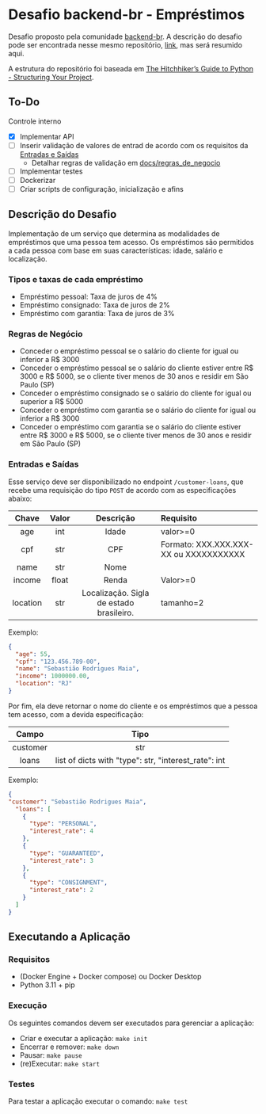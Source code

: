 # Desafio backend-br  - Empréstimos

Desafio proposto pela comunidade [backend-br](https://github.com/backend-br/desafios). A descrição do desafio pode ser encontrada nesse mesmo repositório, [link](https://github.com/backend-br/desafios/blob/master/loans/PROBLEM.md), mas será resumido aqui.

A estrutura do repositório foi baseada em [The Hitchhiker’s Guide to Python - Structuring Your Project](https://docs.python-guide.org/writing/structure/).

## To-Do

Controle interno

- [X] Implementar API
- [ ] Inserir validação de valores de entrad de acordo com os requisitos da [Entradas e Saídas](#entradas-e-saídas)
  - Detalhar regras de validação em [docs/regras_de_negocio](docs/regras_de_negocio.md)
- [ ] Implementar testes
- [ ] Dockerizar
- [ ] Criar scripts de configuração, inicialização e afins

## Descrição do Desafio

Implementação de um serviço que determina as modalidades de empréstimos que uma pessoa tem acesso. Os empréstimos são permitidos a cada pessoa com base em suas características: idade, salário e localização.

### Tipos e taxas de cada empréstimo

- Empréstimo pessoal: Taxa de juros de 4%
- Empréstimo consignado: Taxa de juros de 2%
- Empréstimo com garantia: Taxa de juros de 3%

### Regras de Negócio

- Conceder o empréstimo pessoal se o salário do cliente for igual ou inferior a R$ 3000
- Conceder o empréstimo pessoal se o salário do cliente estiver entre R$ 3000 e R$ 5000, se o cliente tiver menos de 30 anos e residir em São Paulo (SP)
- Conceder o empréstimo consignado se o salário do cliente for igual ou superior a R$ 5000
- Conceder o empréstimo com garantia se o salário do cliente for igual ou inferior a R$ 3000
- Conceder o empréstimo com garantia se o salário do cliente estiver entre R$ 3000 e R$ 5000, se o cliente tiver menos de 30 anos e residir em São Paulo (SP)

### Entradas e Saídas

Esse serviço deve ser disponibilizado no endpoint `/customer-loans`, que recebe uma requisição do tipo `POST` de acordo com as especificações abaixo:

|Chave|Valor|Descrição|Requisito|
|:--:|:--:|:--:|:--|
|age|int|Idade|valor>=0|
|cpf|str|CPF|Formato: XXX.XXX.XXX-XX ou XXXXXXXXXXX|
|name|str|Nome||
|income|float|Renda|Valor>=0|
|location|str|Localização. Sigla de estado brasileiro.|tamanho=2|

Exemplo:

```json
{
  "age": 55,
  "cpf": "123.456.789-00",
  "name": "Sebastião Rodrigues Maia",
  "income": 1000000.00,
  "location": "RJ"
}
```

Por fim, ela deve retornar o nome do cliente e os empréstimos que a pessoa tem acesso, com a devida especificação:

|Campo|Tipo|
|:--:|:--:|
|customer|str|
|loans|list of dicts with "type": str, "interest_rate": int|

Exemplo:

```json
{
"customer": "Sebastião Rodrigues Maia",
  "loans": [
    {
      "type": "PERSONAL",
      "interest_rate": 4
    },
    {
      "type": "GUARANTEED",
      "interest_rate": 3
    },
    {
      "type": "CONSIGNMENT",
      "interest_rate": 2
    }
  ]
}
```

## Executando a Aplicação

### Requisitos

- (Docker Engine + Docker compose) ou Docker Desktop
- Python 3.11 + pip

### Execução

Os seguintes comandos devem ser executados para gerenciar a aplicação:

- Criar e executar a aplicação: `make init`
- Encerrar e remover: `make down`
- Pausar: `make pause`
- (re)Executar: `make start`

### Testes

Para testar a aplicação executar o comando: `make test`
